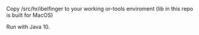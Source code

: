 Copy /src/hr/ibelfinger to your working or-tools enviroment (lib in this repo is built for MacOS)

Run with Java 10.
